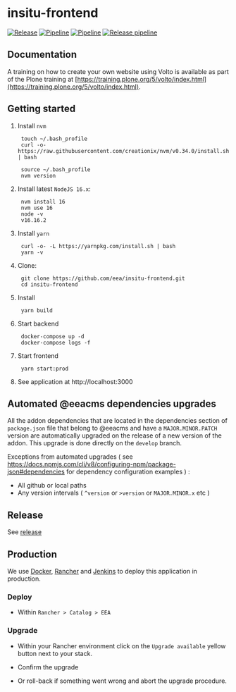 # insitu-frontend

[![Release](https://img.shields.io/github/v/release/eea/insitu-frontend?sort=semver)](https://github.com/eea/insitu-frontend/releases)
[![Pipeline](https://ci.eionet.europa.eu/buildStatus/icon?job=volto%2Finsitu-frontend%2Fmaster&subject=master)](https://ci.eionet.europa.eu/view/Github/job/volto/job/insitu-frontend/job/master/lastBuild/display/redirect)
[![Pipeline](https://ci.eionet.europa.eu/buildStatus/icon?job=volto%2Finsitu-frontend%2Fdevelop&subject=develop)](https://ci.eionet.europa.eu/view/Github/job/volto/job/insitu-frontend/job/develop/lastBuild/display/redirect)
[![Release pipeline](https://ci.eionet.europa.eu/buildStatus/icon?job=volto%2Finsitu-frontend%2F2.12.0&build=last&subject=release%20v2.12.0%20pipeline)](https://ci.eionet.europa.eu/view/Github/job/volto/job/insitu-frontend/job/2.12.0/lastBuild/display/redirect/)


## Documentation

A training on how to create your own website using Volto is available as part of the Plone training at [https://training.plone.org/5/volto/index.html](https://training.plone.org/5/volto/index.html).


## Getting started

1. Install `nvm`

        touch ~/.bash_profile
        curl -o- https://raw.githubusercontent.com/creationix/nvm/v0.34.0/install.sh | bash

        source ~/.bash_profile
        nvm version

1. Install latest `NodeJS 16.x`:

        nvm install 16
        nvm use 16
        node -v
        v16.16.2

1. Install `yarn`

        curl -o- -L https://yarnpkg.com/install.sh | bash
        yarn -v

1. Clone:

        git clone https://github.com/eea/insitu-frontend.git
        cd insitu-frontend

1. Install

        yarn build

1. Start backend

        docker-compose up -d
        docker-compose logs -f

1. Start frontend

        yarn start:prod

1. See application at http://localhost:3000

## Automated @eeacms dependencies upgrades

All the addon dependencies that are located in the dependencies section of `package.json` file that belong to @eeacms and have a `MAJOR.MINOR.PATCH` version are automatically upgraded on the release of a new version of the addon. This upgrade is done directly on the `develop` branch.

Exceptions from automated upgrades ( see https://docs.npmjs.com/cli/v8/configuring-npm/package-json#dependencies for dependency configuration examples ) :
* All github or local paths
* Any version intervals ( `^version` or `>version` or `MAJOR.MINOR.x` etc )

## Release

See [release](https://github.com/eea/ims-frontend/tree/master/RELEASE.md)

## Production

We use [Docker](https://www.docker.com/), [Rancher](https://rancher.com/) and [Jenkins](https://jenkins.io/) to deploy this application in production.

### Deploy

* Within `Rancher > Catalog > EEA`

### Upgrade

* Within your Rancher environment click on the `Upgrade available` yellow button next to your stack.


* Confirm the upgrade

* Or roll-back if something went wrong and abort the upgrade procedure.
